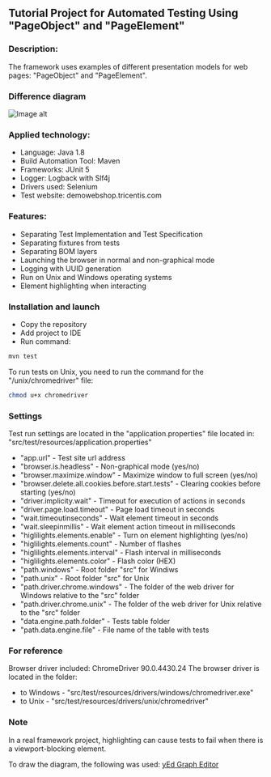## Tutorial Project for Automated Testing Using "PageObject" and "PageElement" 
### Description:
The framework uses examples of different presentation models for web pages: "PageObject" and "PageElement".
### Difference diagram
![Image alt](https://github.com/Mirents/ui_page_example/raw/main/src/test/resources/SchemeFramework.jpg)
### Applied technology:
- Language: Java 1.8
- Build Automation Tool: Maven
- Frameworks: JUnit 5
- Logger: Logback with Slf4j
- Drivers used: Selenium
- Test website: demowebshop.tricentis.com
### Features:
- Separating Test Implementation and Test Specification
- Separating fixtures from tests
- Separating BOM layers
- Launching the browser in normal and non-graphical mode
- Logging with UUID generation
- Run on Unix and Windows operating systems
- Element highlighting when interacting
### Installation and launch
- Copy the repository
- Add project to IDE
- Run command:
```sh
mvn test
```
To run tests on Unix, you need to run the command for the "/unix/chromedriver" file:
```sh
chmod u+x chromedriver
```
### Settings
Test run settings are located in the "application.properties" file located in:
"src/test/resources/application.properties"
- "app.url" - Test site url address
- "browser.is.headless" - Non-graphical mode (yes/no)
- "browser.maximize.window" - Maximize window to full screen (yes/no)
- "browser.delete.all.cookies.before.start.tests" - Clearing cookies before starting (yes/no)
- "driver.implicity.wait" - Timeout for execution of actions in seconds
- "driver.page.load.timeout" - Page load timeout in seconds
- "wait.timeoutinseconds" - Wait element timeout in seconds
- "wait.sleepinmillis" - Wait element action timeout in milliseconds
- "higlilights.elements.enable" - Turn on element highlighting (yes/no)
- "higlilights.elements.count" - Number of flashes
- "higlilights.elements.interval" - Flash interval in milliseconds
- "higlilights.elements.color" - Flash color (HEX)
- "path.windows" - Root folder "src" for Windiws
- "path.unix" - Root folder "src" for Unix
- "path.driver.chrome.windows" - The folder of the web driver for Windows relative to the "src" folder
- "path.driver.chrome.unix" - The folder of the web driver for Unix relative to the "src" folder
- "data.engine.path.folder" - Tests table folder
- "path.data.engine.file" - File name of the table with tests
### For reference
Browser driver included: ChromeDriver 90.0.4430.24
The browser driver is located in the folder: 
- to Windows - "src/test/resources/drivers/windows/chromedriver.exe"
- to Unix - "src/test/resources/drivers/unix/chromedriver"

### Note
In a real framework project, highlighting can cause tests to fail when there is a viewport-blocking element.

To draw the diagram, the following was used: [yEd Graph Editor](https://www.yworks.com/products/yed)
